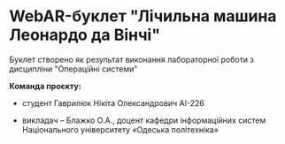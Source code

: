 # WebAR-буклет "Лічильна машина Леонардо да Вінчі"

Буклет створено як результат виконання лабораторної роботи з дисципліни "Операційні системи"

**Команда проєкту:**


+ студент Гаврилюк Нікіта Олександрович АІ-226

+ викладач – Блажко О.А., доцент кафедри інформаційних систем  Національного університету «Одеська політехніка» 

